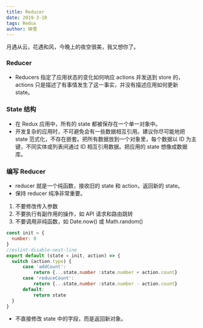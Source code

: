 ```yaml
---
title: Reducer
date: 2019-3-10
tags: Redux
author: 映雪
---
```


月遇从云，花遇和风，今晚上的夜空很美，我又想你了。

<!--more-->

### Reducer

- Reducers 指定了应用状态的变化如何响应 actions 并发送到 store 的， actions 只是描述了有事情发生了这一事实，并没有描述应用如何更新 state。

### State 结构

- 在 Redux 应用中，所有的 state 都被保存在一个单一对象中。
- 开发复杂的应用时，不可避免会有一些数据相互引用。建议你尽可能地把 state 范式化，不存在嵌套。把所有数据放到一个对象里，每个数据以 ID 为主键，不同实体或列表间通过 ID 相互引用数据。把应用的 state 想像成数据库。

### 编写 Reducer

- reducer 就是一个纯函数，接收旧的 state 和 action，返回新的 state。
- 保持 reducer 纯净非常重要。

1. 不要修改传入参数
2. 不要执行有副作用的操作，如 API 请求和路由跳转
3. 不要调用非纯函数，如 Date.now() 或 Math.random()

```js
const init = {
  number: 0
}
//eslint-disable-next-line
export default (state = init, action) => {
  switch (action.type) {
      case 'addCount':
          return {...state,number :state.number + action.count}
      case 'reduceCount':
          return {...state,number :state.number - action.count}
      default:
          return state
  }
}
```

- 不直接修改 state 中的字段，而是返回新对象。
